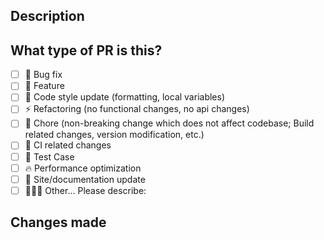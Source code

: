 ## Description

## What type of PR is this?

- [ ] 🐛 Bug fix
- [ ] 🍕 Feature
- [ ] 🎨 Code style update (formatting, local variables)
- [ ] ⚡️ Refactoring (no functional changes, no api changes)
- [ ] 🧹 Chore (non-breaking change which does not affect codebase; Build related changes, version modification, etc.)
- [ ] 🔁 CI related changes
- [ ] 🧪 Test Case
- [ ] 🔥 Performance optimization
- [ ] 📄 Site/documentation update
- [ ] 🤷🏻‍♀️ Other... Please describe:

## Changes made
